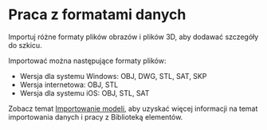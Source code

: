 # Praca z formatami danych

Importuj różne formaty plików obrazów i plików 3D, aby dodawać szczegóły do szkicu.

Importować można następujące formaty plików:

* Wersja dla systemu Windows: OBJ, DWG, STL, SAT, SKP&#x20;
* Wersja internetowa: OBJ, STL
* Wersja dla systemu iOS: OBJ, STL, SAT

Zobacz temat [Importowanie modeli](../formit-primer/part-i/import-export-and-content-library.md), aby uzyskać więcej informacji na temat importowania danych i pracy z Biblioteką elementów.
